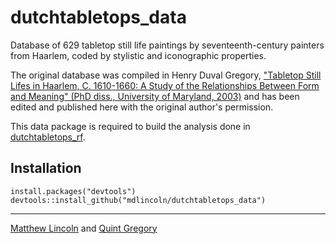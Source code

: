 dutchtabletops_data
==================

Database of 629 tabletop still life paintings by seventeenth-century painters from Haarlem, coded by stylistic and iconographic properties.

The original database was compiled in Henry Duval Gregory, ["Tabletop Still Lifes in Haarlem, C. 1610-1660: A Study of the Relationships Between Form and Meaning" (PhD diss., University of Maryland, 2003)](http://search.proquest.com/docview/305326380) and has been edited and published here with the original author's permission.

This data package is required to build the analysis done in [dutchtabletops_rf](https://github.com/mdlincoln/dutchtabletops_rf).

## Installation

```{r}
install.packages("devtools")
devtools::install_github("mdlincoln/dutchtabletops_data")
```

---
[Matthew Lincoln](http://matthewlincoln.net) and [Quint Gregory](http://arthistory.umd.edu/staff/Quint%20Gregory)
